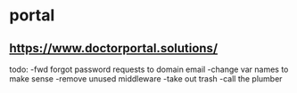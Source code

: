 # portal
## https://www.doctorportal.solutions/

todo:
-fwd forgot password requests to domain email
-change var names to make sense
-remove unused middleware
-take out trash
-call the plumber
